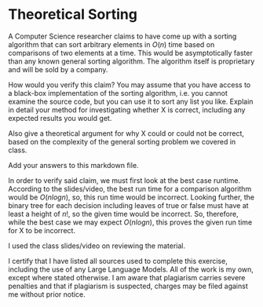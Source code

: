 # Theoretical Sorting

A Computer Science researcher claims to have come up with a sorting algorithm
that can sort arbitrary elements in $O(n)$ time based on comparisons of two
elements at a time. This would be asymptotically faster than any known general
sorting algorithm. The algorithm itself is proprietary and will be sold by a
company.

How would you verify this claim? You may assume that you have access to a
black-box implementation of the sorting algorithm, i.e. you cannot examine the
source code, but you can use it to sort any list you like. Explain in detail
your method for investigating whether X is correct, including any expected
results you would get.

Also give a theoretical argument for why X could or could not be correct, based
on the complexity of the general sorting problem we covered in class.

Add your answers to this markdown file.

In order to verify said claim, we must first look at the best case runtime. According to the slides/video, the best run time
for a comparison algorithm would be $O(nlogn)$, so, this run time would be incorrect. Looking further,
the binary tree for each decision including leaves of true or false must have at least a height of $n!$, so the given time 
would be incorrect. So, therefore, while the best case we may expect $O(nlogn)$, this proves the given run time
for X to be incorrect.

I used the class slides/video on reviewing the material.

I certify that I have listed all sources used to complete this exercise, including the use of any Large Language Models. All of the work is my own, except where stated otherwise. I am aware that plagiarism carries severe penalties and that if plagiarism is suspected, charges may be filed against me without prior notice.
